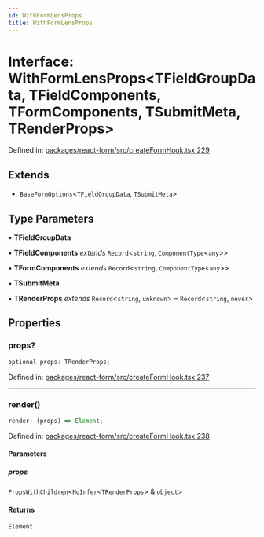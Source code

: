 ```yaml
---
id: WithFormLensProps
title: WithFormLensProps
---
```


<!-- DO NOT EDIT: this page is autogenerated from the type comments -->

# Interface: WithFormLensProps\<TFieldGroupData, TFieldComponents, TFormComponents, TSubmitMeta, TRenderProps\>

Defined in: [packages/react-form/src/createFormHook.tsx:229](https://github.com/TanStack/form/blob/main/packages/react-form/src/createFormHook.tsx#L229)

## Extends

- `BaseFormOptions`\<`TFieldGroupData`, `TSubmitMeta`\>

## Type Parameters

• **TFieldGroupData**

• **TFieldComponents** *extends* `Record`\<`string`, `ComponentType`\<`any`\>\>

• **TFormComponents** *extends* `Record`\<`string`, `ComponentType`\<`any`\>\>

• **TSubmitMeta**

• **TRenderProps** *extends* `Record`\<`string`, `unknown`\> = `Record`\<`string`, `never`\>

## Properties

### props?

```ts
optional props: TRenderProps;
```

Defined in: [packages/react-form/src/createFormHook.tsx:237](https://github.com/TanStack/form/blob/main/packages/react-form/src/createFormHook.tsx#L237)

***

### render()

```ts
render: (props) => Element;
```

Defined in: [packages/react-form/src/createFormHook.tsx:238](https://github.com/TanStack/form/blob/main/packages/react-form/src/createFormHook.tsx#L238)

#### Parameters

##### props

`PropsWithChildren`\<`NoInfer`\<`TRenderProps`\> & `object`\>

#### Returns

`Element`
